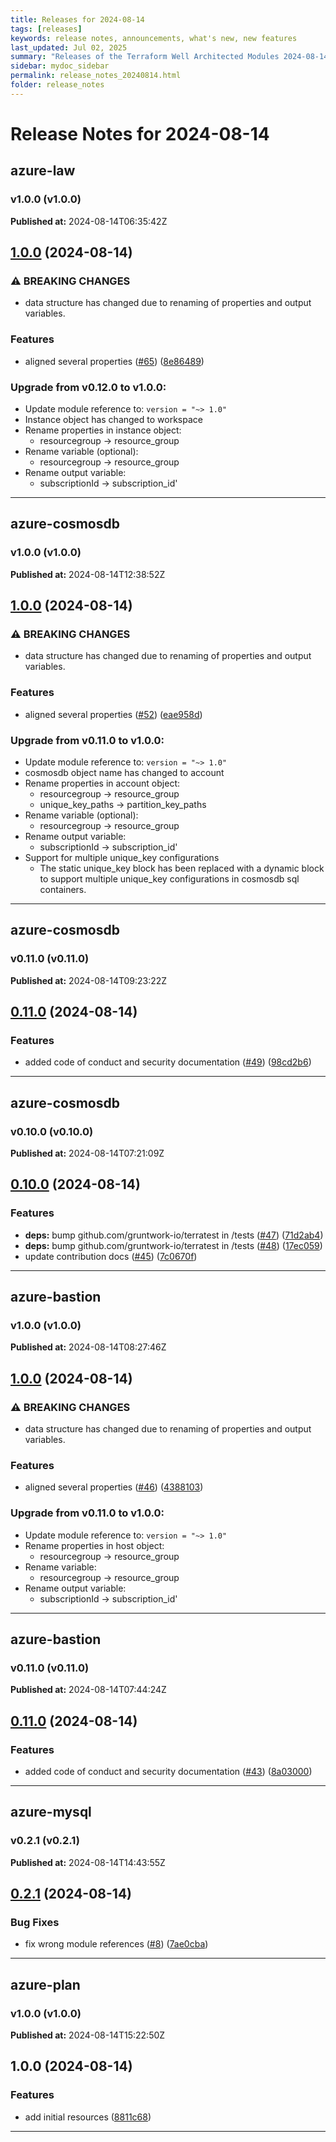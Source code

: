 ```yaml
---
title: Releases for 2024-08-14
tags: [releases]
keywords: release notes, announcements, what's new, new features
last_updated: Jul 02, 2025
summary: "Releases of the Terraform Well Architected Modules 2024-08-14"
sidebar: mydoc_sidebar
permalink: release_notes_20240814.html
folder: release_notes
---
```


# Release Notes for 2024-08-14

## azure-law
### v1.0.0 (v1.0.0)
**Published at:** 2024-08-14T06:35:42Z

## [1.0.0](https://github.com/CloudNationHQ/terraform-azure-law/compare/v0.12.0...v1.0.0) (2024-08-14)


### ⚠ BREAKING CHANGES

* data structure has changed due to renaming of properties and output variables.

### Features

* aligned several properties ([#65](https://github.com/CloudNationHQ/terraform-azure-law/issues/65)) ([8e86489](https://github.com/CloudNationHQ/terraform-azure-law/commit/8e864898915358c812d1d44d7a477c9d9232dc7e))

### Upgrade from v0.12.0 to v1.0.0:

- Update module reference to: `version = "~> 1.0"`
- Instance object has changed to workspace
- Rename properties in instance object:
  - resourcegroup -> resource_group
- Rename variable (optional):
  - resourcegroup -> resource_group
- Rename output variable:
  - subscriptionId -> subscription_id'

---

## azure-cosmosdb
### v1.0.0 (v1.0.0)
**Published at:** 2024-08-14T12:38:52Z

## [1.0.0](https://github.com/CloudNationHQ/terraform-azure-cosmosdb/compare/v0.11.0...v1.0.0) (2024-08-14)


### ⚠ BREAKING CHANGES

* data structure has changed due to renaming of properties and output variables.

### Features

* aligned several properties ([#52](https://github.com/CloudNationHQ/terraform-azure-cosmosdb/issues/52)) ([eae958d](https://github.com/CloudNationHQ/terraform-azure-cosmosdb/commit/eae958d3a21710ab4a1d79d4a18d4701ff3aa751))

### Upgrade from v0.11.0 to v1.0.0:

- Update module reference to: `version = "~> 1.0"`
- cosmosdb object name has changed to account
- Rename properties in account object:
  - resourcegroup -> resource_group
  - unique_key_paths -> partition_key_paths
- Rename variable (optional):
  - resourcegroup -> resource_group
- Rename output variable:
  - subscriptionId -> subscription_id'
- Support for multiple unique_key configurations
  - The static unique_key block has been replaced with a dynamic block to support multiple unique_key configurations in cosmosdb sql containers.

---

## azure-cosmosdb
### v0.11.0 (v0.11.0)
**Published at:** 2024-08-14T09:23:22Z

## [0.11.0](https://github.com/CloudNationHQ/terraform-azure-cosmosdb/compare/v0.10.0...v0.11.0) (2024-08-14)


### Features

* added code of conduct and security documentation ([#49](https://github.com/CloudNationHQ/terraform-azure-cosmosdb/issues/49)) ([98cd2b6](https://github.com/CloudNationHQ/terraform-azure-cosmosdb/commit/98cd2b615e1acd8748333d907be760430ef18cdc))

---

## azure-cosmosdb
### v0.10.0 (v0.10.0)
**Published at:** 2024-08-14T07:21:09Z

## [0.10.0](https://github.com/CloudNationHQ/terraform-azure-cosmosdb/compare/v0.9.0...v0.10.0) (2024-08-14)


### Features

* **deps:** bump github.com/gruntwork-io/terratest in /tests ([#47](https://github.com/CloudNationHQ/terraform-azure-cosmosdb/issues/47)) ([71d2ab4](https://github.com/CloudNationHQ/terraform-azure-cosmosdb/commit/71d2ab4abf11244218825c4b197371f9c63321fd))
* **deps:** bump github.com/gruntwork-io/terratest in /tests ([#48](https://github.com/CloudNationHQ/terraform-azure-cosmosdb/issues/48)) ([17ec059](https://github.com/CloudNationHQ/terraform-azure-cosmosdb/commit/17ec0596f830aed714fe96d88568bf5e1b3684fa))
* update contribution docs ([#45](https://github.com/CloudNationHQ/terraform-azure-cosmosdb/issues/45)) ([7c0670f](https://github.com/CloudNationHQ/terraform-azure-cosmosdb/commit/7c0670f850cad43a60d9616c3b5bea77dc5f9c9d))

---

## azure-bastion
### v1.0.0 (v1.0.0)
**Published at:** 2024-08-14T08:27:46Z

## [1.0.0](https://github.com/CloudNationHQ/terraform-azure-bastion/compare/v0.11.0...v1.0.0) (2024-08-14)


### ⚠ BREAKING CHANGES

* data structure has changed due to renaming of properties and output variables.

### Features

* aligned several properties ([#46](https://github.com/CloudNationHQ/terraform-azure-bastion/issues/46)) ([4388103](https://github.com/CloudNationHQ/terraform-azure-bastion/commit/4388103380715033f5e3f0c513bf28e92af762e4))

### Upgrade from v0.11.0 to v1.0.0:

- Update module reference to: `version = "~> 1.0"`
- Rename properties in host object:
  - resourcegroup -> resource_group
- Rename variable:
  - resourcegroup -> resource_group
- Rename output variable:
  - subscriptionId -> subscription_id'

---

## azure-bastion
### v0.11.0 (v0.11.0)
**Published at:** 2024-08-14T07:44:24Z

## [0.11.0](https://github.com/CloudNationHQ/terraform-azure-bastion/compare/v0.10.0...v0.11.0) (2024-08-14)


### Features

* added code of conduct and security documentation ([#43](https://github.com/CloudNationHQ/terraform-azure-bastion/issues/43)) ([8a03000](https://github.com/CloudNationHQ/terraform-azure-bastion/commit/8a03000bb9d8acfca309125a6cf54f439be7f1d9))

---

## azure-mysql
### v0.2.1 (v0.2.1)
**Published at:** 2024-08-14T14:43:55Z

## [0.2.1](https://github.com/CloudNationHQ/terraform-azure-mysql/compare/v0.2.0...v0.2.1) (2024-08-14)


### Bug Fixes

* fix wrong module references ([#8](https://github.com/CloudNationHQ/terraform-azure-mysql/issues/8)) ([7ae0cba](https://github.com/CloudNationHQ/terraform-azure-mysql/commit/7ae0cba010e0a2728df6d6fe7067f3f2e280e46a))

---

## azure-plan
### v1.0.0 (v1.0.0)
**Published at:** 2024-08-14T15:22:50Z

## 1.0.0 (2024-08-14)


### Features

* add initial resources ([8811c68](https://github.com/CloudNationHQ/terraform-azure-plan/commit/8811c6845c919f449cee98c61434bfef884c381a))

---

